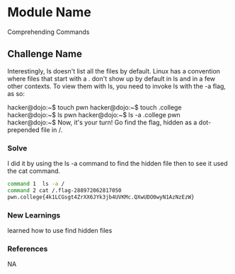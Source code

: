 # Module Name
Comprehending Commands

## Challenge Name
Interestingly, ls doesn't list all the files by default. Linux has a convention where files that start with a . don't show up by default in ls and in a few other contexts. To view them with ls, you need to invoke ls with the -a flag, as so:

hacker@dojo:~$ touch pwn
hacker@dojo:~$ touch .college
hacker@dojo:~$ ls
pwn
hacker@dojo:~$ ls -a
.college	pwn
hacker@dojo:~$
Now, it's your turn! Go find the flag, hidden as a dot-prepended file in /.

### Solve

I did it by using the ls -a command to find the hidden file then to see it used the cat command.
```bash
command 1  ls -a /
command 2 cat /.flag-288972062817050
pwn.college{4k1LCGsgt4ZrXX6JYk3jb4UVKMc.QXwUDO0wyN1AzNzEzW}
```

### New Learnings
learned how to use find hidden files 

### References 
NA